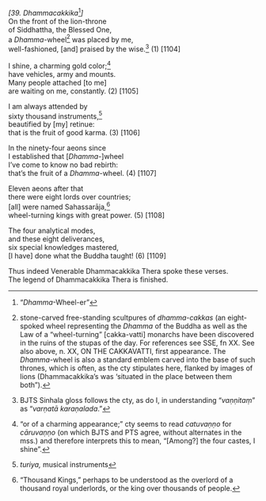 *\[39. Dhammacakkika*[^1]*\]*  
On the front of the lion-throne  
of Siddhattha, the Blessed One,  
a *Dhamma*-wheel[^2] was placed by me,  
well-fashioned, \[and\] praised by the wise.[^3] (1) \[1104\]

I shine, a charming gold color;[^4]  
have vehicles, army and mounts.  
Many people attached \[to me\]  
are waiting on me, constantly. (2) \[1105\]

I am always attended by  
sixty thousand instruments,[^5]  
beautified by \[my\] retinue:  
that is the fruit of good karma. (3) \[1106\]

In the ninety-four aeons since  
I established that \[*Dhamma*-\]wheel  
I’ve come to know no bad rebirth:  
that’s the fruit of a *Dhamma*-wheel. (4) \[1107\]

Eleven aeons after that  
there were eight lords over countries;  
\[all\] were named Sahassarāja,[^6]  
wheel-turning kings with great power. (5) \[1108\]

The four analytical modes,  
and these eight deliverances,  
six special knowledges mastered,  
\[I have\] done what the Buddha taught! (6) \[1109\]

Thus indeed Venerable Dhammacakkika Thera spoke these verses.  
The legend of Dhammacakkika Thera is finished.  
[^1]: “*Dhamma*-Wheel-er”  
[^2]: stone-carved free-standing scultpures of *dhamma-cakkas* (an
    eight-spoked wheel representing the *Dhamma* of the Buddha as well
    as the Law of a “wheel-turning” \[cakka-vatti\] monarchs have been
    discovered in the ruins of the stupas of the day. For references see
    SSE, fn XX. See also above, n. XX, ON THE CAKKAVATTI, first
    appearance. The *Dhamma*-wheel is also a standard emblem carved into
    the base of such thrones, which is often, as the cty stipulates
    here, flanked by images of lions (Dhammacakkika’s was ‘situated in
    the place between them both”).  
[^3]: BJTS Sinhala gloss follows the cty, as do I, in understanding
    “*vaṇṇitaṃ*” as “*varṇatā karaṇalada*.”  
[^4]: “or of a charming appearance;” cty seems to read *catuvaṇṇo* for
    *cāruvaṇṇo* (on which BJTS and PTS agree, without alternates in the
    mss.) and therefore interprets this to mean, “\[Among?\] the four
    castes, I shine”.  
[^5]: *turiya,* musical instruments  
[^6]: “Thousand Kings,” perhaps to be understood as the overlord of a
    thousand royal underlords, or the king over thousands of people.
